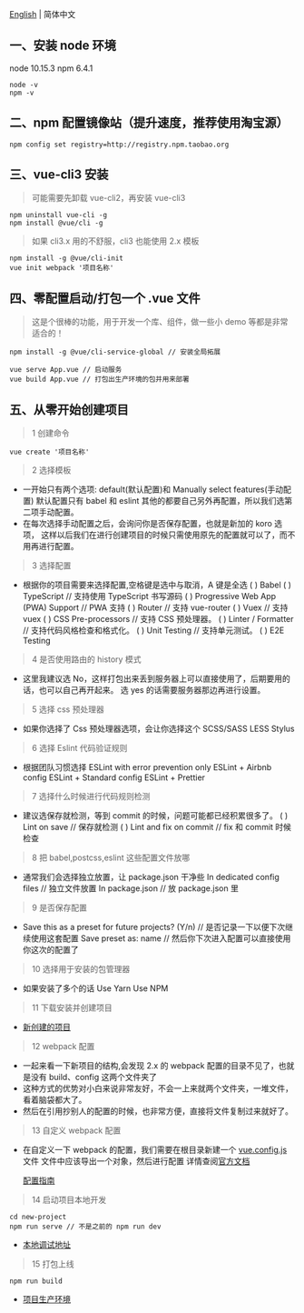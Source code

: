 [English](./vue3项目创建.md) | 简体中文

## 一、安装 node 环境

node 10.15.3
npm 6.4.1

```
node -v
npm -v
```

## 二、npm 配置镜像站（提升速度，推荐使用淘宝源）

```
npm config set registry=http://registry.npm.taobao.org
```

## 三、vue-cli3 安装

> 可能需要先卸载 vue-cli2，再安装 vue-cli3

```
npm uninstall vue-cli -g
npm install @vue/cli -g
```

> 如果 cli3.x 用的不舒服，cli3 也能使用 2.x 模板

```
npm install -g @vue/cli-init
vue init webpack '项目名称'
```

## 四、零配置启动/打包一个 .vue 文件

> 这是个很棒的功能，用于开发一个库、组件，做一些小 demo 等都是非常适合的！

```
npm install -g @vue/cli-service-global // 安装全局拓展
```

```
vue serve App.vue // 启动服务
vue build App.vue // 打包出生产环境的包并用来部署
```

## 五、从零开始创建项目

> 1 创建命令

```
vue create '项目名称'
```

> 2 选择模板

- 一开始只有两个选项: default(默认配置)和 Manually select features(手动配置)
  默认配置只有 babel 和 eslint 其他的都要自己另外再配置，所以我们选第二项手动配置。
- 在每次选择手动配置之后，会询问你是否保存配置，也就是新加的 koro 选项，
  这样以后我们在进行创建项目的时候只需使用原先的配置就可以了，而不用再进行配置。

> 3 选择配置

- 根据你的项目需要来选择配置,空格键是选中与取消，A 键是全选
  ( ) Babel
  ( ) TypeScript // 支持使用 TypeScript 书写源码
  ( ) Progressive Web App (PWA) Support // PWA 支持
  ( ) Router // 支持 vue-router
  ( ) Vuex // 支持 vuex
  ( ) CSS Pre-processors // 支持 CSS 预处理器。
  ( ) Linter / Formatter // 支持代码风格检查和格式化。
  ( ) Unit Testing // 支持单元测试。
  ( ) E2E Testing

> 4 是否使用路由的 history 模式

- 这里我建议选 No，这样打包出来丢到服务器上可以直接使用了，后期要用的话，也可以自己再开起来。
  选 yes 的话需要服务器那边再进行设置。

> 5 选择 css 预处理器

- 如果你选择了 Css 预处理器选项，会让你选择这个
  SCSS/SASS
  LESS
  Stylus

> 6 选择 Eslint 代码验证规则

- 根据团队习惯选择
  ESLint with error prevention only
  ESLint + Airbnb config
  ESLint + Standard config
  ESLint + Prettier

> 7 选择什么时候进行代码规则检测

- 建议选保存就检测，等到 commit 的时候，问题可能都已经积累很多了。
  ( ) Lint on save // 保存就检测
  ( ) Lint and fix on commit // fix 和 commit 时候检查

> 8 把 babel,postcss,eslint 这些配置文件放哪

- 通常我们会选择独立放置，让 package.json 干净些
  In dedicated config files // 独立文件放置
  In package.json // 放 package.json 里

> 9 是否保存配置

- Save this as a preset for future projects? (Y/n) // 是否记录一下以便下次继续使用这套配置
  Save preset as: name // 然后你下次进入配置可以直接使用你这次的配置了

> 10 选择用于安装的包管理器

- 如果安装了多个的话
  Use Yarn
  Use NPM

> 11 下载安装并创建项目

- [新创建的项目](./new-project/src/App.vue)

> 12 webpack 配置

- 一起来看一下新项目的结构,会发现 2.x 的 webpack 配置的目录不见了，也就是没有 build、config 这两个文件夹了
- 这种方式的优势对小白来说非常友好，不会一上来就两个文件夹，一堆文件，看着脑袋都大了。
- 然后在引用抄别人的配置的时候，也非常方便，直接将文件复制过来就好了。

> 13 自定义 webpack 配置

- 在自定义一下 webpack 的配置，我们需要在根目录新建一个 [vue.config.js](./new-project/vue.config.js) 文件
  文件中应该导出一个对象，然后进行配置
  详情查阅[官方文档](https://cli.vuejs.org/zh/config/#vue-config-js)

  [配置指南](./vue3项目自定义webpack配置.zh-CN.md)

> 14 启动项目本地开发

```
cd new-project
npm run serve // 不是之前的 npm run dev
```

- [本地调试地址](http://localhost:8080)

> 15 打包上线

```
npm run build
```

- [项目生产环境](./new-project/dist/index.html)
